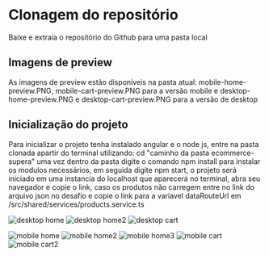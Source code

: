 # Clonagem do repositório

Baixe e extraia o repositório do Github para uma pasta local

## Imagens de preview

As imagens de preview estão disponiveis na pasta atual: mobile-home-preview.PNG, mobile-cart-preview.PNG para a versão mobile e desktop-home-preview.PNG e desktop-cart-preview.PNG para a versão de desktop

## Inicialização do projeto

Para inicializar o projeto tenha instalado angular e o node js, entre na pasta clonada apartir do terminal utilizando: cd "caminho da pasta ecommerce-supera" uma vez dentro da pasta digite o comando npm install para instalar os modulos necessários, em seguida digite npm start, o projeto será iniciado em uma instancia do localhost que aparecerá no terminal, abra seu navegador e copie o link, caso os produtos não carregem entre no link do arquivo json no desafio e copie o link para a variavel dataRouteUrl em /src/shared/services/products.service.ts


![desktop home](https://i.ibb.co/hDCh3bd/desktop-home1-preview.png)
![desktop home2](https://i.ibb.co/FWKLzq7/desktop-home2-preview.png)
![desktop cart](https://i.ibb.co/kJdM3SQ/desktop-cart-preview.png)

![mobile home](https://i.ibb.co/RD8B1Ss/mobile-home1-preview.png)
![mobile home2](https://i.ibb.co/tXLRWFp/mobile-home2-preview.png)
![mobile home3](https://i.ibb.co/gzC7ZQk/mobile-home3-preview.png)
![mobile cart](https://i.ibb.co/zVytdSd/mobile-cart1-preview.png)
![mobile cart2](https://i.ibb.co/qBN32Q6/mobile-cart2-preview.png)
